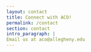 ```yaml
---
layout: contact
title: Connect with ACO!
permalink: /contact
section: contact
intro_paragraph: |
Email us at aco@allegheny.edu
---
```

